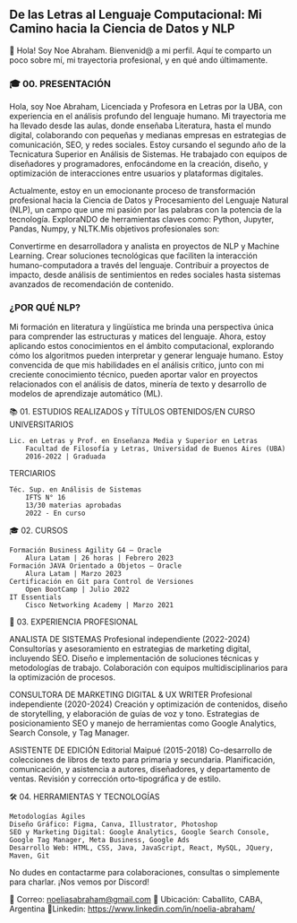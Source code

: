 ## De las Letras al Lenguaje Computacional: Mi Camino hacia la Ciencia de Datos y NLP

👋 Hola! Soy Noe Abraham. Bienvenid@ a mi perfil. Aquí te comparto un poco sobre mí, mi trayectoria profesional, y en qué ando últimamente.

### 🎓 00. PRESENTACIÓN

Hola, soy Noe Abraham, Licenciada y Profesora en Letras por la UBA, con experiencia en el análisis profundo del lenguaje humano. Mi trayectoria me ha llevado desde las aulas, donde enseñaba Literatura, hasta el mundo digital, colaborando con pequeñas y medianas empresas en estrategias de comunicación, SEO, y redes sociales. Estoy cursando el segundo año de la Tecnicatura Superior en Análisis de Sistemas. He trabajado con equipos de diseñadores y programadores, enfocándome en la creación, diseño, y optimización de interacciones entre usuarios y plataformas digitales. 

Actualmente, estoy en un emocionante proceso de transformación profesional hacia la Ciencia de Datos y Procesamiento del Lenguaje Natural (NLP), un campo que une mi pasión por las palabras con la potencia de la tecnología. ExploraNDO de herramientas claves como: Python, Jupyter, Pandas, Numpy, y NLTK.Mis objetivos profesionales son: 

Convertirme en desarrolladora y analista en proyectos de NLP y Machine Learning.
Crear soluciones tecnológicas que faciliten la interacción humano-computadora a través del lenguaje.
Contribuir a proyectos de impacto, desde análisis de sentimientos en redes sociales hasta sistemas avanzados de recomendación de contenido.

### ¿POR QUÉ NLP?

Mi formación en literatura y lingüística me brinda una perspectiva única para comprender las estructuras y matices del lenguaje. Ahora, estoy aplicando estos conocimientos en el ámbito computacional, explorando cómo los algoritmos pueden interpretar y generar lenguaje humano.
Estoy convencida de que mis habilidades en el análisis crítico, junto con mi creciente conocimiento técnico, pueden aportar valor en proyectos relacionados con el análisis de datos, minería de texto y desarrollo de modelos de aprendizaje automático (ML).

📚 01. ESTUDIOS REALIZADOS y TÍTULOS OBTENIDOS/EN CURSO
UNIVERSITARIOS

    Lic. en Letras y Prof. en Enseñanza Media y Superior en Letras
        Facultad de Filosofía y Letras, Universidad de Buenos Aires (UBA)
        2016-2022 | Graduada

TERCIARIOS

    Téc. Sup. en Análisis de Sistemas
        IFTS N° 16
        13/30 materias aprobadas
        2022 - En curso

🎓 02. CURSOS

    Formación Business Agility G4 – Oracle
        Alura Latam | 26 horas | Febrero 2023
    Formación JAVA Orientado a Objetos – Oracle
        Alura Latam | Marzo 2023
    Certificación en Git para Control de Versiones
        Open BootCamp | Julio 2022
    IT Essentials
        Cisco Networking Academy | Marzo 2021

💼 03. EXPERIENCIA PROFESIONAL

ANALISTA DE SISTEMAS
Profesional independiente (2022-2024)
        Consultorías y asesoramiento en estrategias de marketing digital, incluyendo SEO.
        Diseño e implementación de soluciones técnicas y metodologías de trabajo.
        Colaboración con equipos multidisciplinarios para la optimización de procesos.

CONSULTORA DE MARKETING DIGITAL & UX WRITER
Profesional independiente (2020-2024)
        Creación y optimización de contenidos, diseño de storytelling, y elaboración de guías de voz y tono.
        Estrategias de posicionamiento SEO y manejo de herramientas como Google Analytics, Search Console, y Tag Manager.

ASISTENTE DE EDICIÓN
Editorial Maipué (2015-2018)
        Co-desarrollo de colecciones de libros de texto para primaria y secundaria.
        Planificación, comunicación, y asistencia a autores, diseñadores, y departamento de ventas.
        Revisión y corrección orto-tipográfica y de estilo.

🛠️ 04. HERRAMIENTAS Y TECNOLOGÍAS

    Metodologías Ágiles
    Diseño Gráfico: Figma, Canva, Illustrator, Photoshop
    SEO y Marketing Digital: Google Analytics, Google Search Console, Google Tag Manager, Meta Business, Google Ads
    Desarrollo Web: HTML, CSS, Java, JavaScript, React, MySQL, JQuery, Maven, Git

No dudes en contactarme para colaboraciones, consultas o simplemente para charlar. ¡Nos vemos por Discord!

📧 Correo: noeliasabraham@gmail.com
📍 Ubicación: Caballito, CABA, Argentina
📧Linkedin: https://www.linkedin.com/in/noelia-abraham/



